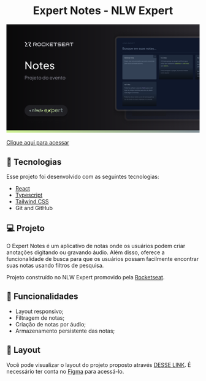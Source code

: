 <h1 align="center"> Expert Notes - NLW Expert </h1>

![preview](./.github/preview.png)

[Clique aqui para acessar]()

## 🚀 Tecnologias

Esse projeto foi desenvolvido com as seguintes tecnologias:

- [React](https://react.dev/)
- [Typescript](https://www.typescriptlang.org/)
- [Tailwind CSS](https://tailwindcss.com/)
- Git and GitHub

## 💻 Projeto

O Expert Notes é um aplicativo de notas onde os usuários podem criar anotações digitando ou gravando áudio. Além disso, oferece a funcionalidade de busca para que os usuários possam facilmente encontrar suas notas usando filtros de pesquisa. <br>

Projeto construído no NLW Expert promovido pela [Rocketseat](https://www.rocketseat.com.br/).

## 🔧 Funcionalidades

- Layout responsivo;
- Filtragem de notas;
- Criação de notas por áudio;
- Armazenamento persistente das notas;

## 🔖 Layout

Você pode visualizar o layout do projeto proposto através [DESSE LINK](https://www.figma.com/community/file/1336456128647909148/nlw-expert-notes). É necessário ter conta no [Figma](https://figma.com) para acessá-lo.